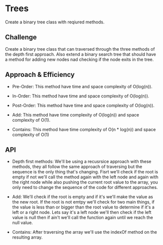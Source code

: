 # Trees

Create a binary tree class with reqiured methods.

## Challenge

Create a binary tree class that can traversed through the three methods of the depth first approach. Also extend a binary search tree that should have a method for adding new nodes nad checking if the node exits in the tree.

## Approach & Efficiency

- Pre-Order: This method have time and space complexity of O(log(n)).

- In-Order: This method have time and space complexity of O(log(n)).

- Post-Order: This method have time and space complexity of O(log(n)).

- Add: This method have time complexity of O(log(n)) and space complexity of O(1).

- Contains: This method have time complexity of O(n \* log(n)) and space complexity of O(1)

## API

- Depth first methods: We'll be using a recusrsice approach with these methods, they all follow the same approach of traversing but the sequence is the only thing that's changing. Fisrt we'll check if the root is empty if not we'll call the method again with the left node and again with the right node while also pushing the current root value to the array, you only need to change the sequence of the code for different approaches.

- Add: We'll check if the root is empty and if it's we'll make the value as the new root. If the root is not emtpy we'll check for two main things, if the value is less than or bigger than the root value to determine if it's a left or a right node. Lets say it's a left node we'll then check if the left value is null then if ain't we'll call the function again until we reach the null value.

- Contains: After traversing the array we'll use the indexOf method on the resulting array.
